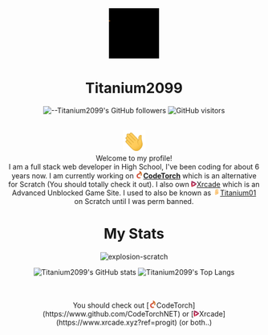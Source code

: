   <div align="center"><img src="https://github.com/Titanium2099/Titanium2099/blob/main/Titanium.gif" width="100"/></div>

# <div align="center">Titanium2099</div>
<div align=center> 

![--Titanium2099's GitHub followers](https://img.shields.io/github/followers/Titanium2099?color=00bbbb&style=for-the-badge&logo=github&logoColor=fff) 
![GitHub visitors](https://visitor-badge-reloaded.herokuapp.com/badge?page_id=Titanium2099.visitor.badge.reloaded&color=00bbbb&style=for-the-badge&logo=github)

<br><img src="https://raw.githubusercontent.com/Titanium2099/Titanium2099/main/wave.gif" width="45px">
  <br>Welcome to my profile! <br>
  I am a full stack web developer in High School, I've been coding for about 6 years now. I am currently working on **[<img src="https://raw.githubusercontent.com/Titanium2099/Titanium2099/main/36x36.png" width="15px">CodeTorch](https://www.github.com/CodeTorchNET)** which is an alternative for Scratch (You should totally check it out). I also own [<img src="https://raw.githubusercontent.com/Titanium2099/Titanium2099/main/alt_normal.png" width="11px">Xrcade](https://www.xrcade.xyz?ref=progit) which is an Advanced Unblocked Game Site.  I used to also be known as [<img src="https://github.com/Titanium2099/Titanium2099/blob/main/45bb6.png?raw=true" width="14px">Titanium01](https://scratch.mit.edu/users/Titanium01/) on Scratch until I was perm banned.
  
  
  # My Stats

<p align=center><img align="center" src="https://github-readme-streak-stats.herokuapp.com/?user=Titanium2099&" alt="explosion-scratch" /></p>

  ![Titanium2099's GitHub stats](https://github-readme-stats.vercel.app/api?username=Titanium2099&show_icons=true)
![Titanium2099's Top Langs](https://github-readme-stats.vercel.app/api/top-langs/?username=Titanium2099&layout=compact)

<br>
<br>
You should check out [<img src="https://raw.githubusercontent.com/Titanium2099/Titanium2099/main/36x36.png" width="15px">CodeTorch](https://www.github.com/CodeTorchNET) or [<img src="https://raw.githubusercontent.com/Titanium2099/Titanium2099/main/alt_normal.png" width="11px">Xrcade](https://www.xrcade.xyz?ref=progit) (or both..)
